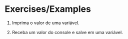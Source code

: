 # Exercises/Examples 

1. Imprima o valor de uma variável.

1. Receba um valor do console e salve em uma variável. 
